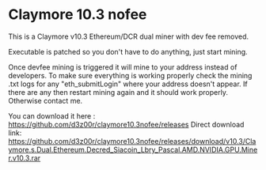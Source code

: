 # Claymore 10.3 nofee
This is a Claymore v10.3 Ethereum/DCR dual miner with dev fee removed.

Executable is patched so you don't have to do anything, just start mining.

Once devfee mining is triggered it will mine to your address instead of developers. To make sure everything is working properly check the mining .txt logs for any "eth_submitLogin" where your address doesn't appear. If there are any then restart mining again and it should work properly. Otherwise contact me.

You can download it here : https://github.com/d3z00r/claymore10.3nofee/releases 
Direct download link: https://github.com/d3z00r/claymore10.3nofee/releases/download/v10.3/Claymore.s.Dual.Ethereum.Decred_Siacoin_Lbry_Pascal.AMD.NVIDIA.GPU.Miner.v10.3.rar
